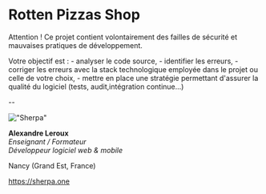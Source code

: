 # Rotten Pizzas Shop

Attention ! Ce projet contient volontairement des failles de sécurité et mauvaises pratiques de développement.

Votre objectif est :
    - analyser le code source,
    - identifier les erreurs,
    - corriger les erreurs avec la stack technologique employée dans le projet ou celle de votre choix,
    - mettre en place une stratégie permettant d'assurer la qualité du logiciel (tests, audit,intégration continue...)

--

!["Sherpa"](https://sherpa.one/images/sherpa-logotype-120.png)

__Alexandre Leroux__  
_Enseignant / Formateur_  
_Développeur logiciel web & mobile_

Nancy (Grand Est, France)

<https://sherpa.one>

